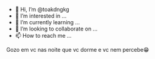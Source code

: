 - 👋 Hi, I’m @toakdngkg
- 👀 I’m interested in ...
- 🌱 I’m currently learning ...
- 💞️ I’m looking to collaborate on ...
- 📫 How to reach me ...

<!---
toakdngkg/toakdngkg is a ✨ special ✨ repository because its `README.md` (this file) appears on your GitHub profile.
You can click the Preview link to take a look at your changes.
--->
Gozo em vc nas noite que vc dorme e vc nem percebe😁
